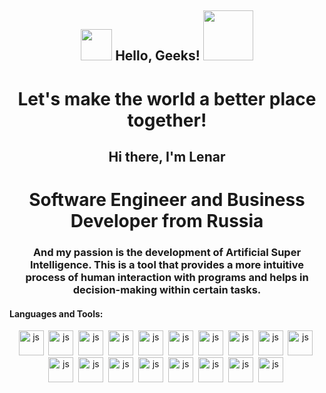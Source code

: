 <h2 align="center"><img src="https://media.giphy.com/media/hvRJCLFzcasrR4ia7z/giphy.gif" width="50"> Hello, Geeks! <img src="https://i.pinimg.com/originals/8a/a4/59/8aa4595fb24b6ed585dddac4622b2445.gif" width="80"></h2>

<div id="header" align="center">
  <h1>Let's make the world a better place together!</h1>
</div>

<div id="header" align="center">
  <h2>Hi there, I'm Lenar</h2>
  <h1> Software Engineer and Business Developer from Russia</h1>
</div>

<div id="header" align="center">
  <h3> And my passion is the development of Artificial Super Intelligence. This is a tool that provides a more intuitive process of human interaction with programs and helps in decision-making within certain tasks.</h3>
</div>


#### Languages and Tools:

<div id="pictures" align="center">
  <a>
    <img src="https://cdn.jsdelivr.net/gh/devicons/devicon@latest/icons/java/java-original-wordmark.svg"
    title="js" width="40" height="40"/>&nbsp;
    <img src="https://cdn.jsdelivr.net/gh/devicons/devicon@latest/icons/c/c-original.svg" 
    title="js" width="40" height="40"/>&nbsp;
    <img src="https://cdn.jsdelivr.net/gh/devicons/devicon@latest/icons/python/python-original-wordmark.svg"
    title="js" width="40" height="40"/>&nbsp;
    <img src="https://cdn.jsdelivr.net/gh/devicons/devicon@latest/icons/julia/julia-original.svg"
    title="js" width="40" height="40"/>&nbsp;
    <img src="https://cdn.jsdelivr.net/gh/devicons/devicon@latest/icons/typescript/typescript-original.svg"
    title="js" width="40" height="40"/>&nbsp;
    <img src="https://cdn.jsdelivr.net/gh/devicons/devicon@latest/icons/css3/css3-original.svg"
    title="js" width="40" height="40"/>&nbsp;
    <img src="https://cdn.jsdelivr.net/gh/devicons/devicon@latest/icons/html5/html5-original.svg"
    title="js" width="40" height="40"/>&nbsp;
    <img src="https://cdn.jsdelivr.net/gh/devicons/devicon@latest/icons/intellij/intellij-original.svg" 
    title="js" width="40" height="40"/>&nbsp;
    <img src="https://cdn.jsdelivr.net/gh/devicons/devicon@latest/icons/pycharm/pycharm-original.svg"
    title="js" width="40" height="40"/>&nbsp;
    <img src="https://cdn.jsdelivr.net/gh/devicons/devicon@latest/icons/git/git-original.svg"
    title="js" width="40" height="40"/>&nbsp;
    <img src="https://cdn.jsdelivr.net/gh/devicons/devicon@latest/icons/github/github-original.svg"
    title="js" width="40" height="40"/>&nbsp;
    <img src="https://cdn.jsdelivr.net/gh/devicons/devicon@latest/icons/linux/linux-original.svg"
    title="js" width="40" height="40"/>&nbsp; 
    <img src="https://cdn.jsdelivr.net/gh/devicons/devicon@latest/icons/postgresql/postgresql-original.svg"
    title="js" width="40" height="40"/>&nbsp;
    <img src="https://cdn.jsdelivr.net/gh/devicons/devicon@latest/icons/swagger/swagger-original.svg"
    title="js" width="40" height="40"/>&nbsp;
    <img src="https://cdn.jsdelivr.net/gh/devicons/devicon@latest/icons/docker/docker-original.svg"
    title="js" width="40" height="40"/>&nbsp;
    <img src="https://cdn.jsdelivr.net/gh/devicons/devicon@latest/icons/pandas/pandas-original.svg"
    title="js" width="40" height="40"/>&nbsp;
    <img src="https://cdn.jsdelivr.net/gh/devicons/devicon@latest/icons/postman/postman-original.svg"
    title="js" width="40" height="40"/>&nbsp;
    <img src="https://cdn.jsdelivr.net/gh/devicons/devicon@latest/icons/nginx/nginx-original.svg"
    title="js" width="40" height="40"/>&nbsp;
  </a>
</div>
